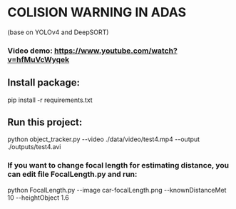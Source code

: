 # COLISION WARNING IN ADAS
(base on YOLOv4 and DeepSORT)
### Video demo: https://www.youtube.com/watch?v=hfMuVcWyqek


## Install package:
pip install -r requirements.txt

## Run this project:
python object_tracker.py --video ./data/video/test4.mp4 --output ./outputs/test4.avi



### If you want to change focal length for estimating distance, you can edit file FocalLength.py and run: 
python FocalLength.py --image car-focalLength.png --knownDistanceMet 10 --heightObject 1.6
